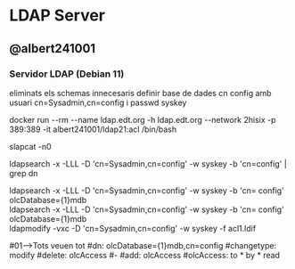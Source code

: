 # LDAP Server
## @albert241001
### Servidor LDAP (Debian 11)

eliminats els schemas innecesaris 
definir base de dades cn config amb usuari cn=Sysadmin,cn=config i passwd syskey


docker run --rm --name ldap.edt.org -h ldap.edt.org --network 2hisix -p 389:389 -it albert241001/ldap21:acl /bin/bash


slapcat -n0

ldapsearch -x -LLL -D 'cn=Sysadmin,cn=config' -w syskey -b 'cn=config' | grep dn

ldapsearch -x -LLL -D 'cn=Sysadmin,cn=config' -w syskey -b 'cn= config' olcDatabase={1}mdb           
ldapsearch -x -LLL -D 'cn=Sysadmin,cn=config' -w syskey -b 'cn= config' olcDatabase={1}mdb           
ldapmodify -vxc -D 'cn=Sysadmin,cn=config' -w syskey -f acl1.ldif 


#01-->Tots veuen tot
#dn: olcDatabase={1}mdb,cn=config
#changetype: modify
#delete: olcAccess
#-
#add: olcAccess
#olcAccess: to * by * read


